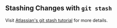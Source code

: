 ## Stashing Changes with `git stash`

Visit [Atlassian's git stash tutorial](https://www.atlassian.com/git/tutorials/saving-changes/git-stash) for more details.